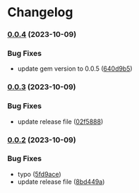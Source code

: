 # Changelog

### [0.0.4](https://www.github.com/Eazybright/parity_prop/compare/v0.0.3...v0.0.4) (2023-10-09)


### Bug Fixes

* update gem version to 0.0.5 ([640d9b5](https://www.github.com/Eazybright/parity_prop/commit/640d9b5534e807d035f60fa4fb26410f30c279a1))

### [0.0.3](https://www.github.com/Eazybright/parity_prop/compare/v0.0.2...v0.0.3) (2023-10-09)


### Bug Fixes

* update release file ([02f5888](https://www.github.com/Eazybright/parity_prop/commit/02f58885d3d0038a177c0859be1b0ddb5fe988af))

### [0.0.2](https://www.github.com/Eazybright/parity_prop/compare/v0.0.1...v0.0.2) (2023-10-09)


### Bug Fixes

* typo ([5fd9ace](https://www.github.com/Eazybright/parity_prop/commit/5fd9acee6cb1bf10cd2f68b96cfcfc665ec22464))
* update release file ([8bd449a](https://www.github.com/Eazybright/parity_prop/commit/8bd449a121f64b49901d3558e04c92dd9a2f3647))
